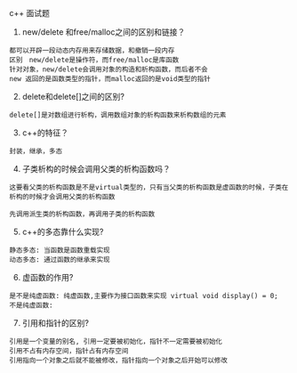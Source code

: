 c++ 面试题
1. new/delete 和free/malloc之间的区别和链接？
```
都可以开辟一段动态内存用来存储数据，和撤销一段内存
区别　new/delete是操作符，而free/malloc是库函数
针对对象，new/delete会调用对象的构造和析构函数，而后者不会
new 返回的是函数类型的指针，而malloc返回的是void类型的指针
```
2. delete和delete[]之间的区别?
```
delete[]是对数组进行析构，调用数组对象的析构函数来析构数组的元素
```

3. c++的特征？
```
封装，继承，多态
```

4. 子类析构的时候会调用父类的析构函数吗？
```
这要看父类的析构函数是不是virtual类型的，只有当父类的析构函数是虚函数的时候，子类在析构的时候才会调用父类的析构函数

先调用派生类的析构函数，再调用子类的析构函数
```

5. c++的多态靠什么实现?
```
静态多态: 当函数是函数重载实现
动态多态: 通过函数的继承来实现
```

6. 虚函数的作用?
```
是不是纯虚函数: 纯虚函数,主要作为接口函数来实现 virtual void display() = 0;
不是纯虚函数: 
```

7. 引用和指针的区别?
```
引用是一个变量的别名, 引用一定要被初始化，指针不一定需要被初始化
引用不占有内存空间，指针占有内存空间
引用指向一个对象之后就不能被修改，指针指向一个对象之后开始可以修改

```

